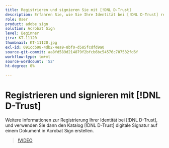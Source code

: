 ```yaml
---
title: Registrieren und signieren Sie mit [!DNL D-Trust]
description: Erfahren Sie, wie Sie Ihre Identität bei [!DNL D-Trust] registrieren und dann die digitale Signatur [!DNL D-Trust] für ein Dokument in Acrobat Sign verwenden.
role: User
product: adobe sign
solution: Acrobat Sign
level: Beginner
jira: KT-11120
thumbnail: KT-11120.jpg
exl-id: 091ccb98-4db2-4ea9-8bf0-d585fcdfd9a0
source-git-commit: aa8fd589d214879f2bfcb6bc54576c707532fd6f
workflow-type: tm+mt
source-wordcount: '52'
ht-degree: 0%

---
```


# Registrieren und signieren mit [!DNL D-Trust]

Weitere Informationen zur Registrierung Ihrer Identität bei [!DNL D-Trust], und verwenden Sie dann den Katalog [!DNL D-Trust] digitale Signatur auf einem Dokument in Acrobat Sign erstellen.

>[!VIDEO](https://video.tv.adobe.com/v/3410193?quality=12&learn=on&hidetitle=true)
